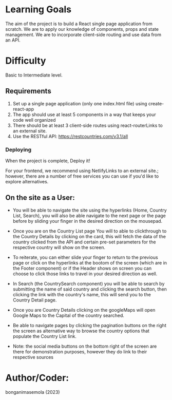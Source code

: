 
# Learning Goals

The aim of the project is to build a React single page application from scratch. We are to apply our knowledge of components, props and state management. We are to incorporate client-side routing and use data from an API.

# Difficulty

Basic to Intermediate level.

## Requirements

1. Set up a single page application (only one index.html file) using create-react-app
2. The app should use at least 5 components in a way that keeps your code well organized
3. There should be at least 3 client-side routes using react-routerLinks to an external site.
4. Use the RESTful API: https://restcountries.com/v3.1/all

### Deploying

When the project is complete, Deploy it! 

For your frontend, we recommend using NetlifyLinks to an external site.; however, there are a number of free services you can use if you'd like to explore alternatives.

## On the site as a User:

*  You will be able to navigate the site using the hyperlinks (Home, Country List, Search), you will also be able navigate to the next page or the page before by sliding your finger in the desired direction on the mousepad.

*  Once you are on the Country List page You will to able to clickthrough to the Country Details by clicking on the card, this will fetch the data of the country clicked from the API and certain pre-set parameters for the respective country will show on the screen.

* To reiterate, you can either slide your finger to return to the previous page or click on the hyperlinks at the bootom of the screen (which are in the Footer component) or if the Header shows on screen you can choose to click those links to travel in your desired direction as well.

* In Search (the CountrySearch component) you will be able to search by submitting the name of said country and clicking the search button, then clicking the link with the country's name, this will send you to the Country Detail page.

* Once you are Country Details clicking on the googleMaps will open Google Maps to the Capital of the country searched.

* Be able to navigate pages by clicking the pagination buttons on the right the screen as alternative way to browse the country options that populate the Country List link.

* Note: the social media buttons on the bottom right of the screen are there for demonstration purposes, however they do link to their respective sources


# Author/Coder:

bonganimasemola (2023)